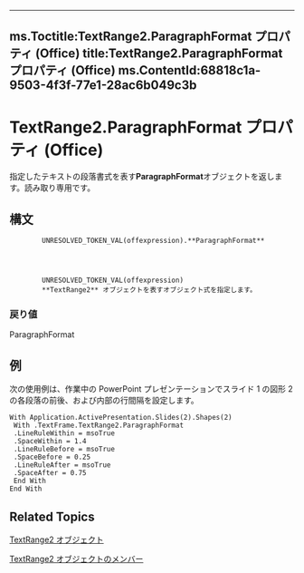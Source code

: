 

---
ms.Toctitle:TextRange2.ParagraphFormat プロパティ (Office)
title:TextRange2.ParagraphFormat プロパティ (Office)
ms.ContentId:68818c1a-9503-4f3f-77e1-28ac6b049c3b
---
# TextRange2.ParagraphFormat プロパティ (Office)




指定したテキストの段落書式を表す**ParagraphFormat**オブジェクトを返します。読み取り専用です。

## 構文

            UNRESOLVED_TOKEN_VAL(offexpression).**ParagraphFormat**




            UNRESOLVED_TOKEN_VAL(offexpression)
            **TextRange2** オブジェクトを表すオブジェクト式を指定します。

### 戻り値
ParagraphFormat





## 例
次の使用例は、作業中の PowerPoint プレゼンテーションでスライド 1 の図形 2 の各段落の前後、および内部の行間隔を設定します。

```vba
With Application.ActivePresentation.Slides(2).Shapes(2) 
 With .TextFrame.TextRange2.ParagraphFormat 
 .LineRuleWithin = msoTrue 
 .SpaceWithin = 1.4 
 .LineRuleBefore = msoTrue 
 .SpaceBefore = 0.25 
 .LineRuleAfter = msoTrue 
 .SpaceAfter = 0.75 
 End With 
End With
```




## Related Topics

[TextRange2 オブジェクト](a6a59c9b-9b64-c1e2-2e98-a1f99025c877.md)

[TextRange2 オブジェクトのメンバー](26daffff-b9ef-fd94-f5b7-ed3a09840cb6.md)




